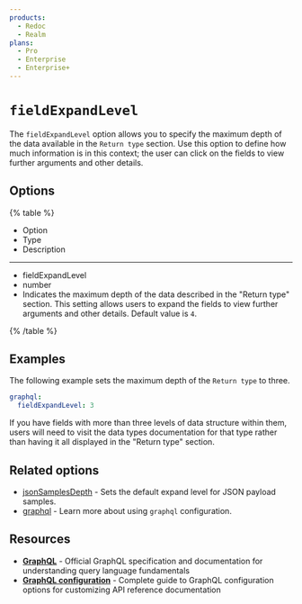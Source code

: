 ```yaml
---
products:
  - Redoc
  - Realm
plans:
  - Pro
  - Enterprise
  - Enterprise+
---
```

# `fieldExpandLevel`

The `fieldExpandLevel` option allows you to specify the maximum depth of the data available in the `Return type` section. Use this option to define how much information is in this context; the user can click on the fields to view further arguments and other details.

## Options

{% table %}

* Option
* Type
* Description

---

* fieldExpandLevel
* number
* Indicates the maximum depth of the data described in the "Return type" section. This setting allows users to expand the fields to view further arguments and other details. Default value is `4`.


{% /table %}

## Examples

The following example sets the maximum depth of the `Return type` to three.

```yaml {% title="redocly.yaml" %}
graphql:
  fieldExpandLevel: 3
```

If you have fields with more than three levels of data structure within them, users will need to visit the data types documentation for that type rather than having it all displayed in the "Return type" section.

## Related options

- [jsonSamplesDepth](./json-samples-depth.md) - Sets the default expand level for JSON payload samples.
- [graphql](./index.md) - Learn more about using `graphql` configuration.

## Resources

- **[GraphQL](https://graphql.org/)** - Official GraphQL specification and documentation for understanding query language fundamentals
- **[GraphQL configuration](./index.md)** - Complete guide to GraphQL configuration options for customizing API reference documentation
